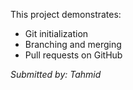 This project demonstrates:
- Git initialization
- Branching and merging
- Pull requests on GitHub

_Submitted by: Tahmid_
